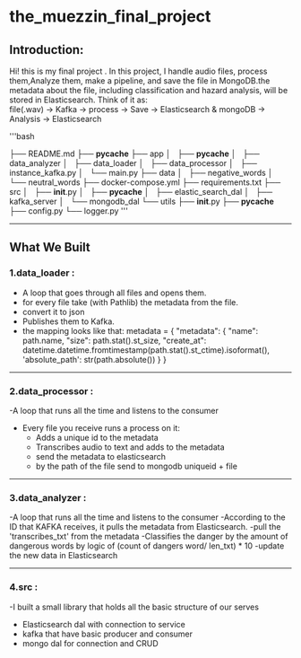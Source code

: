 # the_muezzin_final_project

## Introduction:
Hi! this is my final project . In this project, I handle audio files, process them,Analyze them, make a pipeline, and save the file in MongoDB.the metadata about the file, including classification and hazard analysis, will be stored in Elasticsearch.
Think of it as:  
file(.wav) → Kafka → process → Save → Elasticsearch & mongoDB → Analysis → Elasticsearch

'''bash

├── README.md
├── __pycache__
├── app
│   ├── __pycache__
│   ├── data_analyzer
│   ├── data_loader
│   ├── data_processor
│   ├── instance_kafka.py
│   └── main.py
├── data
│   ├── negative_words
│   └── neutral_words
├── docker-compose.yml
├── requirements.txt
├── src
│   ├── __init__.py
│   ├── __pycache__
│   ├── elastic_search_dal
│   ├── kafka_server
│   └── mongodb_dal
└── utils
    ├── __init__.py
    ├── __pycache__
    ├── config.py
    └── logger.py
'''

---

## What We Built

### 1.data_loader :
- A loop that goes through all files and opens them.
- for every file take (with Pathlib) the metadata from the file.
- convert it to json
- Publishes them to Kafka.
- the mapping looks like that:
   metadata = {
            "metadata": {
                "name": path.name,
                "size": path.stat().st_size,
                "create_at": datetime.datetime.fromtimestamp(path.stat().st_ctime).isoformat(),
                'absolute_path': str(path.absolute())
            }
        }

---
### 2.data_processor :
-A loop that runs all the time and listens to the consumer
  - Every file you receive runs a process on it:
    - Adds a unique id to the metadata
    - Transcribes audio to text and adds to the metadata
    - send the metadata to elasticsearch
    - by the path of the file send to mongodb uniqueid + file
      
---
### 3.data_analyzer :
-A loop that runs all the time and listens to the consumer
-According to the ID that KAFKA receives, it pulls the metadata from Elasticsearch.
-pull the 'transcribes_txt' from the metadata
-Classifies the danger by the amount of dangerous words by logic of (count of dangers word/ len_txt) * 10
-update the new data in Elasticsearch

---
### 4.src :
-I built a small library that holds all the basic structure of our serves
- Elasticsearch dal with connection to service
- kafka that have basic producer and consumer
- mongo dal for connection and CRUD










